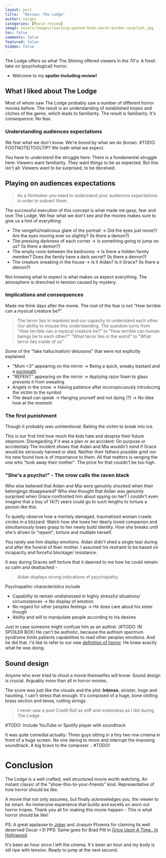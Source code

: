```yaml
---
layout: post
title:  "Review: The Lodge"
author: sergej
categories: [Movie review]
image: assets/images/learning-opened-book-aaron-burden-unsplash.jpg
toc: false
comments: false
featured: false
hidden: false
---
```


The Lodge offers us what The Shining offered viewers in the 70's:
A fresh take on (psychological) horror.
- Welcome to my **spoiler including review!**

## What I liked about The Lodge
Most of whom saw The Lodge probably saw a number of different horror movies before.
The result is an understanding of established tropes and cliches of the genre, which leads to familiarity.
The result is familiarity.
It's consequence: No fear.

### Understanding audiences expectations
We fear what we don't know.
We're bored by what we do (know). #TODO: FOOTNOTE/TOOLTIP?
We loath what we expect.

You have to understand the struggle here:
There is a fundamental struggle here: 
Viewers want familiarity.
They want things to be as expected.
But this isn't all:
Viewers want to be surprised, to be deceived.

## Playing on audiences expectations
> As a filmmaker you need to understand your audiences expectations in order to subvert them.

The successful execution of this concept is what made me gasp, fear and love The Lodge.
We fear what we don't see and the movies makes sure to give us a hint of everything:

- The vengeful/malicious glare of the portrait -> Did the eyes just move?/ Are the eyes moving ever so slightly? (Is there a demon?)
- The pressing darkness of each corner -> Is something going to jump on us? (Is there a demon?)
- The empty room between the bedrooms -> Is there a hidden family member? Does the family have a dark secret? (Is there a demon?)
- The creature sneaking in the house -> Is it Aidan? Is it Grace? (Is there a demon?)

Not knowing what to expect is what makes us expect everything.
The atmosphere is drenched in tension caused by mystery.

### Implications and consequences
Made me think days after the movie.
The root of the fear is not "How terrible can a mysical creature be?".

> The terror lies in mankind and our capacity to understand each other.
> Our ability to misuse this understanding.
> The question turns from "How terrible can a mysical creature be?" to "How terrible can human beings be to each other?" 
> "What terror lies in the world" to "What terror lies inside of us"

Some of the "fake hallucination/ delusions" that were not explicitly explained

- "Mom <3" appearing on the mirror -> Being a quick, sneaky bastard and a [sociopath](#%22shes-a-psycho%22---the-crow-calls-the-raven-black)
- "REPENT" appearing on the mirror -> Applying razor foam to glass prevents it from sweating
- Angels in the snow -> Having patience after inconspicuously introducing the victim to the symbol 
- The dead can speak -> Hanging yourself and not dying (?) -> No idea how at the moment.

### The first punishment
Though it probably was unintentional: Baiting the victim to break into ice.

This is our first hint how much the kids hate and despise their future stepmom.
Disregarding if it was a plan or an accident:
On purpose or accidentaly
The incident shows that Aidan and Mia wouldn't mind if Grace would be seriously harmed or died.
Neither their fathers possible grief nor his new found love is of importance to them.
All that matters is venging the one who "took away their mother".
The price for that couldn't be too high.

### "She's a psycho!" - The crow calls the raven black
Who else believed that Aidan and Mia were genuinly shocked when their belongings disappeared?
Who else thought that Aidan was genuinly surprised when Grace confronted him about spying on her? 
I couldn't even imagine that a boy of 14(?) years could go to such lengths to torture a person like this.

To quietly observe how a mentaly damaged, traumatized woman crawls circles in a blizzard.
Watch how she loses her dearly loved companion and simultaniously loses grasp to her newly build identity.
How she breaks until she's driven to "repent", torture and mutilate herself.  

You rarely see him display emotions.
Aidan didn't shed a single tear during and after the funeral of their mother.
I assumed his restraint to be based on incapacity and forceful blockage/ resistance. 

It was during Graces self torture that it dawned to me how he could remain so calm and deattached -
> Aidan displays strong indications of psychopathy.

Psychopathic characteristics include
- Capability to remain undistressed in highly stressful situations/ circumstances -> No display of emotion
- No regard for other peoples feelings -> He does care about his sister though
- Ability and will to manipulate people according to his desires

Just in case someone might confuse him as an authist: (#TODO: IN SPOILER BOX)
He can't be authistic, because the authism spectrum syndrome limits patients capabilities to read other peoples emotions.
And he did that.
I'd like to refer to our new [definition of horror](#implications-and-consequences).
He knew exactly what he was doing.

## Sound design
Anyone who ever tried to shoot a movie themselfes will know: 
Sound design is crucial.
Arguably more than all in horror movies.

The score was just like the visuals and the plot:
**Intense**, sinister, huge and haunting.
I can't stress that enough.
It's composed of a huge, bone chilling brass section and tense, cutting strings.

> I never saw a post Credit Roll as stiff and motionless as I did during The Lodge.

#TODO: Include YouTube or Spotify player with soundtrack

It was quite comedial actually:
Three guys sitting in a tiny two row cinema in front of a huge screen.
No one daring to move and interrupt the imposing soundtrack.
A big bravo to the composer .. #TODO!

# Conclusion
The Lodge is a well crafted, well structured movie worth watching.
An instant classic of the "show-this-to-your-friends" kind.
Representative of how horror should be like.

A movie that not only assumes, but finally acknowledges you, the viewer to be smart.
An immersive experience that builds and excells on worn out horror tropes.
Thank you all for making this movie happen - This is what horror should be like!

PS: A great applause to [Joker](../_posts/2020-03-01-joker-review.md) and Joaquin Phoenix for claiming its well deserved Oscar <3!
PPS: Same goes for Brad Pitt in [Once Upon A Time.. In Hollywood](../_posts/2020-03-01-once-upon-a-time-review.md).


It's been an hour since I left the cinema.
It's been an hour and my body is stil ripe with tension.
Ready to jump at the next second.